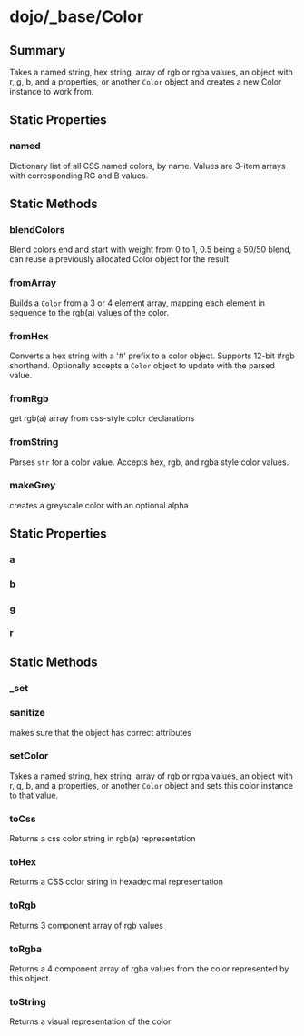 # dojo/_base/Color

## Summary

Takes a named string, hex string, array of rgb or rgba values,
an object with r, g, b, and a properties, or another `Color` object
and creates a new Color instance to work from.

## Static Properties

### named
Dictionary list of all CSS named colors, by name. Values are 3-item arrays with corresponding RG and B values.

## Static Methods

### blendColors
Blend colors end and start with weight from 0 to 1, 0.5 being a 50/50 blend,
can reuse a previously allocated Color object for the result

### fromArray
Builds a `Color` from a 3 or 4 element array, mapping each
element in sequence to the rgb(a) values of the color.

### fromHex
Converts a hex string with a '#' prefix to a color object.
Supports 12-bit #rgb shorthand. Optionally accepts a
`Color` object to update with the parsed value.


### fromRgb
get rgb(a) array from css-style color declarations

### fromString
Parses `str` for a color value. Accepts hex, rgb, and rgba
style color values.

### makeGrey
creates a greyscale color with an optional alpha

## Static Properties

### a


### b


### g


### r


## Static Methods

### _set


### sanitize
makes sure that the object has correct attributes

### setColor
Takes a named string, hex string, array of rgb or rgba values,
an object with r, g, b, and a properties, or another `Color` object
and sets this color instance to that value.


### toCss
Returns a css color string in rgb(a) representation

### toHex
Returns a CSS color string in hexadecimal representation

### toRgb
Returns 3 component array of rgb values

### toRgba
Returns a 4 component array of rgba values from the color
represented by this object.

### toString
Returns a visual representation of the color

